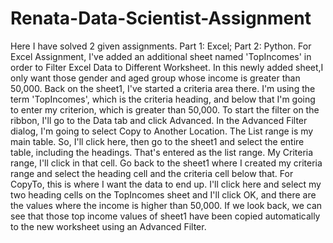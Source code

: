 # Renata-Data-Scientist-Assignment
Here I have solved 2 given assignments.  Part 1: Excel; Part 2: Python.
                                                                                                                                       For Excel Assignment, I've added an additional sheet named 'TopIncomes' in order to Filter Excel Data to Different Worksheet.
In this newly added sheet,I only want those gender and aged group whose income is greater than 50,000. Back on the sheet1, I've started a criteria area there. I'm using the term 'TopIncomes', which is the criteria heading, and below that I'm going to enter my criterion, which is greater than 50,000.
To start the filter on the ribbon, I'll go to the Data tab and click Advanced. In the Advanced Filter dialog, I'm going to select Copy to Another Location. The List range is my main table. So, I'll click here, then go to the sheet1 and select the entire table, including the headings. That's entered as the list range. My Criteria range, I'll click in that cell. Go back to the  sheet1  where I created my criteria range and select the heading cell and the criteria cell below that. For CopyTo, this is where I want the data to end up. I'll click here and select my two heading cells on the TopIncomes sheet and I'll click OK, and there are the values where the income is higher than 50,000. If we look back, we can see that  those top income values of sheet1 have been copied automatically to the new worksheet using an Advanced Filter.





